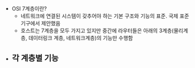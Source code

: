 - OSI 7계층이란?
  - 네트워크에 연결된 시스템이 갖추어야 하는 기본 구조와 기능의 표준. 국제 표준기구에서 제안했음
  - 호스트는 7계층을 모두 가지고 있지만 중간에 라우터들은 아래의 3계층(물리계층, 데이터링크 계층, 네트워크계층)의 기능만 수행함
- 각 계층별 기능
  - 